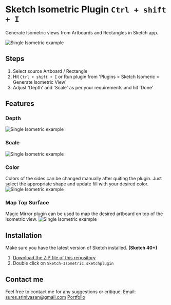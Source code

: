 # Sketch Isometric Plugin `Ctrl + shift + I`
Generate Isometric views from Artboards and Rectangles in Sketch app.

![Single Isometric example](http://www.sureskumar.com/singleborder/github_imgs/sketch_isometric_01.gif)

## Steps
1. Select source Artboard / Rectangle
2. Hit `Ctrl + shift + I` or Run plugin from 'Plugins > Sketch Isomeric > Generate Isometric View'
3. Adjust 'Depth' and 'Scale' as per your requirements and hit 'Done'


## Features
### Depth
![Single Isometric example](http://www.sureskumar.com/singleborder/github_imgs/sketch_isometric_02.gif)

### Scale
![Single Isometric example](http://www.sureskumar.com/singleborder/github_imgs/sketch_isometric_03.gif)

### Color
Colors of the sides can be changed manually after quiting the plugin. Just select the appropriate shape and update fill with your desired color.
![Single Isometric example](http://www.sureskumar.com/singleborder/github_imgs/sketch_isometric_04.gif)

### Map Top Surface
Magic Mirror plugin can be used to map the desired artboard on top of the Isometric view.
![Single Isometric example](http://www.sureskumar.com/singleborder/github_imgs/sketch_isometric_05.gif)


## Installation

Make sure you have the latest version of Sketch installed. **(Sketch 40+)**

1. [Download the ZIP file of this repository](https://github.com/sureskumar/sketch-isometric/archive/master.zip)
2. Double click on `Sketch-Isometric.sketchplugin`

## Contact me

Feel free to contact me for any suggestions or critique.
Email: sures.srinivasan@gmail.com
[Portfolio](http://www.sureskumar.com)
